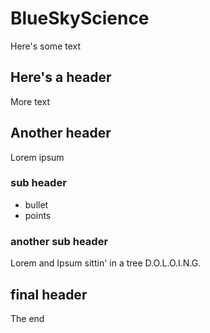 # BlueSkyScience
Here's some text

## Here's a header
More text


## Another header
Lorem ipsum

### sub header

* bullet
* points

### another sub header
Lorem and Ipsum sittin' in a tree D.O.L.O.I.N.G.

## final header

The end
